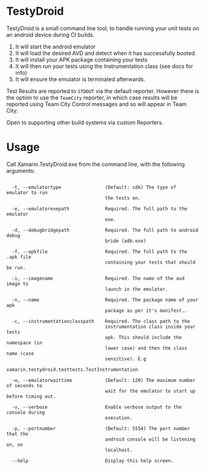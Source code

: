 # TestyDroid

TestyDroid is a small command line tool, to handle running your unit tests on an android device during CI builds.

1. It will start the android emulator
2. It will load the desired AVD and detect when it has successfully booted.
4. It will install your APK package containing your tests
5. It will then run your tests using the Instrumentation class (see docs for info)
6. It will ensure the emulator is terminated afterwards.


Test Results are reported to `STDOUT` via the default reporter.
However there is the option to use the `TeamCity` reporter, in which case results will be reported using Team City Control messages and so will appear in Team City.

Open to supporting other build systems via custom Reporters.


# Usage

Call Xamarin.TestyDroid.exe from the command line, with the following arguments:

```

  -t, --emulatortype                (Default: sdk) The type of emulator to run
                                    the tests on.

  -e, --emulatorexepath             Required. The full path to the emulator
                                    exe.

  -d, --debugbridgepath             Required. The full path to android debug
                                    bride (adb.exe)

  -f, --apkfile                     Required. The full path to the .apk file
                                    containing your tests that should be run.

  -i, --imagename                   Required. The name of the avd image to
                                    launch in the emulator.

  -n, --name                        Required. The package name of your apk
                                    package as per it's manifest..

  -c, --instrumentationclasspath    Required. The class path to the
                                    instrumentation class inside your tests
                                    apk. This should include the namespace (in
                                    lower case) and then the class name (case
                                    sensitive). E.g
                                    xamarin.testydroid.testtests.TestInstrumentation

  -w, --emulatorwaittime            (Default: 120) The maximum number of seconds to
                                    wait for the emulator to start up before timing out.

  -v, --verbose                     Enable verbose output to the console during
                                    execution.

  -p, --portnumber                  (Default: 5554) The port number that the
                                    android console will be listening on, on
                                    localhost.

  --help                            Display this help screen.

```

